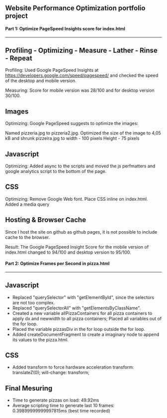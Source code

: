 ## Website Performance Optimization portfolio project

#### Part 1: Optimize PageSpeed Insights score for index.html

------------------------------------------------------------

Profiling - Optimizing - Measure - Lather - Rinse - Repeat
-----------------------------------------------------------
Profiling:
Used Google PageSpeed Insights at https://developers.google.com/speed/pagespeed/ and checked the speed of the desktop and mobile version.

Measuring:
Score for mobile version was 28/100 and for desktop version 30/100.


Images
----------
Optimizing:
Google PageSpeed suggests to optimize the images:

Named pizzeria.jpg to pizzeria2.jpg.
Optimized the size of the image to 4,05 kB and shrunk pizzeira.jpg to
width - 100 pixels
Height - 75 pixels

Javascript
------------

Optimizing:
Added async to the scripts and moved the js perfmatters and google analytics script to the bottom of the page.

CSS
-------------

Optimizing:
Remove Google Web font.
Place CSS inline on index.html.
Added a media query <link href="css/print.css" rel="stylesheet" media="print">

Hosting & Browser Cache
-----------------------
Since I host the site on github as github pages, it is not possible to include cache to the browser.  

Result:
The Google PageSpeed Insight Score for the mobile version of index.html changed to 94/100 and desktop version to 95/100.

#### Part 2: Optimize Frames per Second in pizza.html

------------------------------------------------------------
Javascript
------------

- Replaced "querySelector" with "getElementById", since the selectors are not too complex.
- Replaced "querySelectorAll" with "getElementsByClassName".
- Created a new variable allPizzaContainers for all pizza containers to apply dx and newwidth to all pizza containers; Placed all variables out of the for loop.
- Placed the variable pizzasDiv in the for loop outside the for loop.
- Added createDocumentFragment to create a imaginary node to append its values to the pizza.html.

CSS
-------------

- Added transform to force hardware acceleration
transform: translateZ(0);
will-change: transform;


Final Mesuring
-------------

- Time to generate pizzas on load: 49.92ms
- Average scripting time to generate last 10 frames: 0.39899999999997815ms (best time recorded)
